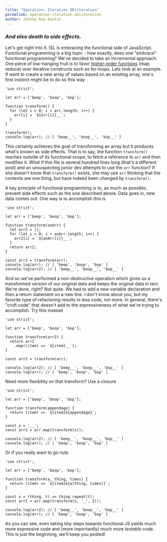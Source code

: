 ```yaml
---
title: "Operation: Iteration Obliteration"
permalink: operation-iteration-obliteration
author: Johnny Ray Austin
---
```


### *And also death to side effects.*

Let's get right into it. ISL is embracing the functional side of JavaScript. Functional programming is a big topic  - how exactly, does one "embrace" functional programming? We've decided to take an incremental approach. One piece of low-hanging fruit is to favor [higher-order functions](https://en.wikipedia.org/wiki/Higher-order_function) (map, reduce) over iterative constructs such as for-loops. Lets look at an example. If want to create a new array of values based on an existing array, one's first instinct might be to do so this way

```
'use strict';

let arr = ['beep', 'boop', 'bop'];

function transform() {
  for (let i = 0; i < arr.length; i++) {
    arr[i] = `${arr[i]}__`;
  }
}

transform();
console.log(arr); // [ 'beep__', 'boop__', 'bop__' ]
```

This certainly achieves the goal of transforming an array but it produces what's known as side effects. That is to say, the function `transform()` reaches outside of its functional scope, to fetch a reference to `arr` and then modifies it. What if this file is several hundred lines long (that's a different post) and an unsuspecting junior dev attempts to use the `arr` function? If she doesn't know that `transform()` exists, she may use `arr` thinking that the contents are one thing, but have indeed been changed by `transform()`.

A key principle of functional programming is to, as much as possible, prevent side effects such as the one described above. Data goes in, new data comes out. One way is to accomplish this is

```
'use strict';

let arr = ['beep', 'boop', 'bop'];

function transform(anArr) {
  let arr2 = [];
  for (let i = 0; i < anArr.length; i++) {
    arr2[i] = `${anArr[i]}__`;
  }
  return arr2;
}

const arr2 = transform(arr);
console.log(arr); // [ 'beep', 'boop', 'bop' ]
console.log(arr2); // [ 'beep__', 'boop__', 'bop__' ]
```

And so we've performed a non-destructive operation which gives us a transformed version of our original data and keeps the original data in tact. We're done, right? Not quite. We had to add a new variable declaration and then a return statement on a new line. I don't know about you, but my favorite type of refactoring results in less code, not more. In general, there's "cruft code" that doesn't add to the expressiveness of what we're trying to accomplish. Try this instead

```
'use strict';

let arr = ['beep', 'boop', 'bop'];

function transform(arr2) {
  return arr2
    .map((item) => `${item}__`);
}

const arr2 = transform(arr);

console.log(arr2); // [ 'beep__', 'boop__', 'bop__' ]
console.log(arr); // [ 'beep', 'boop', 'bop' ]
```

Need more flexibility on that transform? Use a closure

```
'use strict';

let arr = ['beep', 'boop', 'bop'];

function transform(appendage) {
  return (item) => `${item}${appendage}`;
}

const x = '__';
const arr2 = arr.map(transform(x));

console.log(arr2); // [ 'beep__', 'boop__', 'bop__' ]
console.log(arr); // [ 'beep', 'boop', 'bop' ]
```

Or if you really want to go nuts

```
'use strict';

let arr = ['beep', 'boop', 'bop'];

function transform(a, thing, times) {
  return (item) => `${item}${a(thing, times)}`;
}

const x = (thing, t) => thing.repeat(t);
const arr2 = arr.map(transform(x, '_', 2));

console.log(arr2); // [ 'beep__', 'boop__', 'bop__' ]
console.log(arr); // [ 'beep', 'boop', 'bop' ]
```

As you can see, even taking tiny steps towards functional JS yields much more expressive code and (more importantly) much more *testable* code. This is just the beginning, we'll keep you posted!
